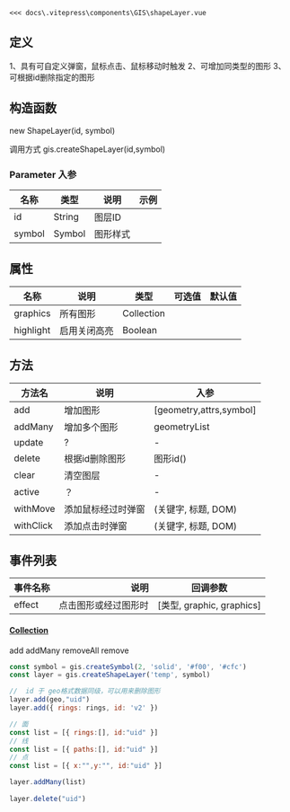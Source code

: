 <gis-shapeLayer />
<Code>
<<< docs\.vitepress\components\GIS\shapeLayer.vue
</Code>

## 定义
1、具有可自定义弹窗，鼠标点击、鼠标移动时触发
2、可增加同类型的图形
3、可根据id删除指定的图形

## 构造函数
new ShapeLayer(id, symbol)

调用方式 gis.createShapeLayer(id,symbol)

### Parameter 入参
| 名称   | 类型   | 说明     | 示例 |
| ------ | ------ | -------- | ---- |
| id     | String | 图层ID   |      |
| symbol | Symbol | 图形样式 |      |


## 属性
| 名称      | 说明         | 类型       | 可选值 | 默认值 |
| --------- | ------------ | ---------- | ------ | ------ |
| graphics  | 所有图形     | Collection |
| highlight | 启用关闭高亮 | Boolean    |


## 方法
| 方法名    | 说明               | 入参                    |
| --------- | ------------------ | ----------------------- |
| add       | 增加图形           | [geometry,attrs,symbol] |
| addMany   | 增加多个图形       | geometryList            |
| update    | ?                  | -                       |
| delete    | 根据id删除图形     | 图形id()                |
| clear     | 清空图层           | -                       |
| active    | ？                 | -                       |
| withMove  | 添加鼠标经过时弹窗 | (关键字, 标题, DOM)     |
| withClick | 添加点击时弹窗     | (关键字, 标题, DOM)     |

 

 ## 事件列表
| 事件名称 |                 说明 |         回调参数          |
| -------- | -------------------: | :-----------------------: |
| effect   | 点击图形或经过图形时 | [类型, graphic, graphics] |



#### [Collection](http://192.168.3.91/esri/v415_sdk/latest/api-reference/esri-core-Collection.html)
add addMany removeAll remove


```javascript
const symbol = gis.createSymbol(2, 'solid', '#f00', '#cfc')
const layer = gis.createShapeLayer('temp', symbol)

//  id 于 geo格式数据同级，可以用来删除图形
layer.add(geo,"uid")
layer.add({ rings: rings, id: 'v2' })

// 面
const list = [{ rings:[], id:"uid" }]
// 线
const list = [{ paths:[], id:"uid" }]
// 点
const list = [{ x:"",y:"", id:"uid" }]

layer.addMany(list)
 
layer.delete("uid")


```